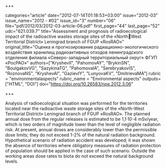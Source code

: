 +++

categories="article"
date="2012-07-14T01:18:53+03:00"
issue="2012-03"
issue_name="2012 - #02"
issue_id="3"
number="06"
file="pdf/2012/03/2012-03-article-06.pdf"
first_page="44"
last_page="52"
udc="621.039.7"
title="Assessment and prognosis of radioecological impact of the radioactive wastes storage sites of the «NorthWest Territorial District» Leningrad branch of FGUP «RosRAO»"
original_title="Оценка и прогнозирование радиационно-экологического воздействия хранилищ радиоактивных отходов ленинградского отделения филиала «Северо-западный территориальный округ» ФГУП «РосРАО»"
authors=["KryshevII", "PahomovAY", "BrykinSN", "BoulgakovVG", "SazykinaTG", "PahomovaIA", "SerebryakovIS", "RoznovaNS", "KryshevAI", "GazievIY", "LunyovaKV", "DmitrievaMA"]
rubric = "environmentalaspects"
rubric_name = "Environmental aspects"
outputs=["HTML", "DOI"]
doi="https://doi.org/10.26583/npe.2012.3.06"

+++

Analysis of radioecological situation was performed for the territories located near the radioactive waste storage sites of the «North-West Territorial District» Leningrad branch of FGUP «RosRAO». The planned annual dose from the regular releases is estimated to be 1,1·10-4 mSv/year, which is two orders of magnitude lower than the level of negligible radiation risk. At present, annual doses are considerably lower than the permissible dose limits; they do not exceed 1-2% of the natural radiation background. Hypothetical scenario of radiation accident was developed; it was shown the absence of territories where obligatory measures of radiation protection of population should be applied in the case of such scenario. Outside the working areas dose rates to biota do not exceed the natural background levels.
